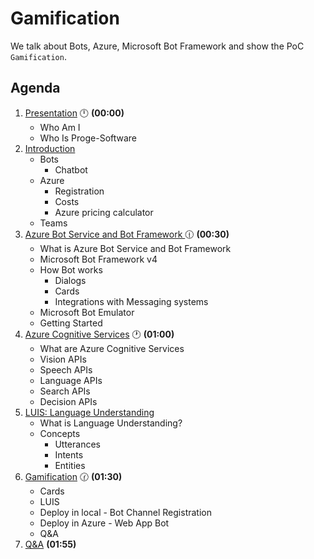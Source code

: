 # Gamification

We talk about Bots, Azure, Microsoft Bot Framework and show the PoC `Gamification`.

## Agenda

1. [Presentation](./01.presentation.md) :clock12: **(00:00)**
   - Who Am I
   - Who Is Proge-Software
2. [Introduction](02.introduction.md)
   - Bots
     - Chatbot
   - Azure
     - Registration
     - Costs
     - Azure pricing calculator
   - Teams
3. [Azure Bot Service and Bot Framework ](03.microsoft-bot-development.md) :clock1230: **(00:30)**
   - What is Azure Bot Service and Bot Framework 
   - Microsoft Bot Framework v4
   - How Bot works
     - Dialogs
     - Cards
     - Integrations with Messaging systems
   - Microsoft Bot Emulator
   - Getting Started
4. [Azure Cognitive Services](04.azure-cognitive-services.md) :clock1: **(01:00)**
   - What are Azure Cognitive Services
   - Vision APIs
   - Speech APIs
   - Language APIs
   - Search APIs
   - Decision APIs
5. [LUIS: Language Understanding](05.luis.md)
   - What is Language Understanding?
   - Concepts
     - Utterances
     - Intents
     - Entities
6. [Gamification](06.gamification.md) :clock130: **(01:30)**
   - Cards
   - LUIS
   - Deploy in local - Bot Channel Registration
   - Deploy in Azure - Web App Bot
   - Q&A
7. [Q&A](07.q&a.md) **(01:55)**
